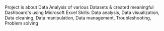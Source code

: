 Project is about Data Analysis of various Datasets & created meaningful Dashboard's using Microsoft Excel
Skills: Data analysis, Data visualization, Data cleaning, Data manipulation, Data management, Troubleshooting, Problem solving
